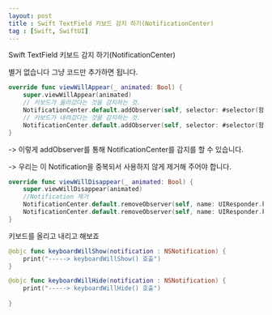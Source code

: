 ```yaml
---
layout: post
title : Swift TextField 키보드 감지 하기(NotificationCenter)
tag : [Swift, SwiftUI]
---
```

  
Swift TextField 키보드 감지 하기(NotificationCenter)
  
별거 없습니다 그냥 코드만 추가하면 됩니다.
```swift
override func viewWillAppear(_ animated: Bool) {
    super.viewWillAppear(animated)
    // 키보드가 올라갔다는 것을 감지하는 것.
    NotificationCenter.default.addObserver(self, selector: #selector(함수이름(notification:)), name: UIResponder.keyboardWillShowNotification, object: nil)
    // 키보드가 내려갔다는 것을 감지하는 것.
    NotificationCenter.default.addObserver(self, selector: #selector(함수이름(notification:)), name: UIResponder.keyboardWillHideNotification, object: nil)
}
```
-> 이렇게 addObserver를 통해 NotificationCenter를 감지를 할 수 있습니다.
  
-> 우리는 이 Notification을 중복되서 사용하지 않게 제거해 주어야 합니다.

```swift
override func viewWillDisappear(_ animated: Bool) {
    super.viewWillDisappear(animated)
    //Notification 제거
    NotificationCenter.default.removeObserver(self, name: UIResponder.keyboardWillShowNotification, object: nil)
    NotificationCenter.default.removeObserver(self, name: UIResponder.keyboardWillHideNotification, object: nil)
}
```
키보드를 올리고 내리고 해보죠
```swift
@objc func keyboardWillShow(notification : NSNotification) {
    print("-----> keyboardWillShow() 호출")
}

@objc func keyboardWillHide(notification : NSNotification) {
    print("-----> keyboardWillHide() 호출")
    
}
```